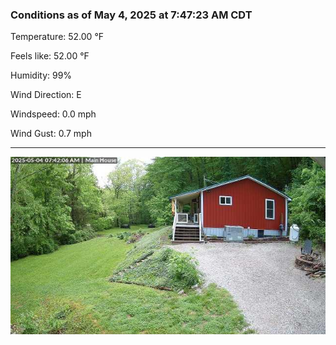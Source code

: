 ### Conditions as of May 4, 2025 at 7:47:23 AM CDT 

Temperature: 52.00 &deg;F

Feels like: 52.00 &deg;F

Humidity: 99%

Wind Direction: E

Windspeed: 0.0 mph

Wind Gust: 0.7 mph

---

<img src="./images/latest.jpeg"/>

